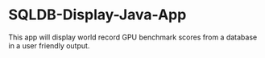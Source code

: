 # SQLDB-Display-Java-App
This app will display world record GPU benchmark scores from a database in a user friendly output.
